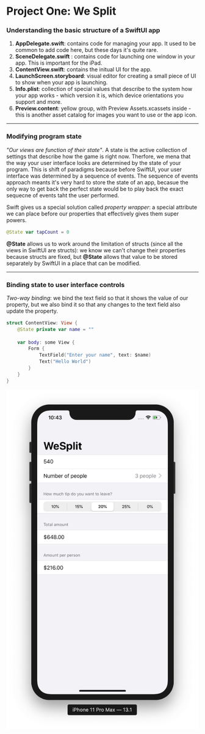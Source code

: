 # Project One: We Split

### Understanding the basic structure of a SwiftUI app

1. **AppDelegate.swift**: contains code for managing your app. It used to be common to add code here, but these days it's quite rare.
2. **SceneDelegate.swift** : contains code for launching one window in your app. This is important for the iPad. 
3. **ContentView.swift**: contains the initual UI for the app. 
4. **LaunchScreen.storyboard**: visual editor for creating a small piece of UI to show when your app is launching. 
5. **Info.plist**: collection of special values that describe to the system how your app works - which version it is, which device orientations you support and more. 
6. **Preview.content**: yellow group, with Preview Assets.xcassets inside - this is another asset catalog for images you want to use or the app icon. 

---

### Modifying program state 

*"Our views are function of their state"*. A state is the active collection of settings that describe how the game is right now. Therfore, we mena that the way your user interface looks are determined by the state of your program. This is shift of paradigms because before SwiftUI, your user interface was determined by a sequence of events. The sequence of events approach meants it's very hard to store the state of an app, becasue the only way to get back the perfect state would be to play back the exact sequecne of events taht the user performed. 

Swift gives us a special solution called *property wrapper*: a special attribute we can place before our properties that effectively gives them super powers. 

```swift
@State var tapCount = 0
```

**@State** allows us to work around the limitation of structs (since all the views in SwiftUI are structs): we know we can't change their properties because structs are fixed, but **@State** allows that value to be stored separately by SwiftUI in a place that can be modified.

---

### Binding state to user interface controls 

*Two-way binding*: we bind the text field so that it shows the value of our property, but we also bind it so that any changes to the text field also update the property.

```swift
struct ContentView: View {
    @State private var name = ""

    var body: some View {
        Form {
            TextField("Enter your name", text: $name)
            Text("Hello World")
        }
    }
}
```

![icon](images/im-1.png)